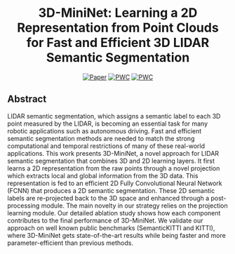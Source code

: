 <div align="center">  
  
# 3D-MiniNet: Learning a 2D Representation from Point Clouds for Fast and Efficient 3D LIDAR Semantic Segmentation
[![Paper](https://img.shields.io/badge/Paper-PDF-red)](https://arxiv.org/pdf/2002.10893.pdf)
[![PWC](https://img.shields.io/endpoint.svg?url=https://paperswithcode.com/badge/3d-mininet-learning-a-2d-representation-from/3d-semantic-segmentation-on-semantickitti)](https://paperswithcode.com/sota/3d-semantic-segmentation-on-semantickitti?p=3d-mininet-learning-a-2d-representation-from)
[![PWC](https://img.shields.io/endpoint.svg?url=https://paperswithcode.com/badge/3d-mininet-learning-a-2d-representation-from/real-time-3d-semantic-segmentation-on)](https://paperswithcode.com/sota/real-time-3d-semantic-segmentation-on?p=3d-mininet-learning-a-2d-representation-from)
</div>

## Abstract   
LIDAR semantic segmentation, which assigns a semantic label to each 3D point measured by the LIDAR, is becoming an essential task for many robotic applications such as autonomous driving. Fast and efficient semantic segmentation methods are needed to match the strong computational and temporal restrictions of many of these real-world applications.
This work presents 3D-MiniNet, a novel approach for LIDAR semantic segmentation that combines 3D and 2D learning layers. It first learns a 2D representation from the raw points through a novel projection which extracts local and global information from the 3D data. This representation is fed to an efficient 2D Fully Convolutional Neural Network (FCNN) that produces a 2D semantic segmentation. These 2D semantic labels are re-projected back to the 3D space and enhanced through a post-processing module. The main novelty in our strategy relies on the projection learning module. Our detailed ablation study shows how each component contributes to the final performance of 3D-MiniNet. We validate our approach on well known public benchmarks (SemanticKITTI and KITTI), where 3D-MiniNet gets state-of-the-art results while being faster and more parameter-efficient than previous methods.
